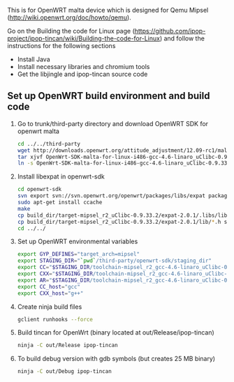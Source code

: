 This is for OpenWRT malta device which is designed for Qemu Mipsel (http://wiki.openwrt.org/doc/howto/qemu).

Go on the Building the code for Linux page (https://github.com/ipop-project/ipop-tincan/wiki/Building-the-code-for-Linux) and follow the instructions for the following sections

* Install Java
* Install necessary libraries and chromium tools
* Get the libjingle and ipop-tincan source code

## Set up OpenWRT build environment and build code

1.  Go to trunk/third-party directory and download OpenWRT SDK for openwrt malta

    ```bash
    cd ../../third-party
    wget http://downloads.openwrt.org/attitude_adjustment/12.09-rc1/malta/generic/OpenWrt-SDK-malta-for-linux-i486-gcc-4.6-linaro_uClibc-0.9.33.2.tar.bz2
    tar xjvf OpenWrt-SDK-malta-for-linux-i486-gcc-4.6-linaro_uClibc-0.9.33.2.tar.bz2
    ln -s OpenWrt-SDK-malta-for-linux-i486-gcc-4.6-linaro_uClibc-0.9.33.2 openwrt-sdk
    ```
2. Install libexpat in openwrt-sdk

    ```bash
    cd openwrt-sdk
    svn export svn://svn.openwrt.org/openwrt/packages/libs/expat package/expat
    sudo apt-get install ccache
    make
    cp build_dir/target-mipsel_r2_uClibc-0.9.33.2/expat-2.0.1/.libs/libexpat.a staging_dir/toolchain-mipsel_r2_gcc-4.6-linaro_uClibc-0.9.33.2/lib
    cp build_dir/target-mipsel_r2_uClibc-0.9.33.2/expat-2.0.1/lib/*.h staging_dir/toolchain-mipsel_r2_gcc-4.6-linaro_uClibc-0.9.33.2/include/
    cd ../../
    ```

2.  Set up OpenWRT environmental variables

    ```bash
    export GYP_DEFINES="target_arch=mipsel"
    export STAGING_DIR="`pwd`/third-party/openwrt-sdk/staging_dir"
    export CC="$STAGING_DIR/toolchain-mipsel_r2_gcc-4.6-linaro_uClibc-0.9.33.2/bin/mipsel-openwrt-linux-uclibc-gcc"
    export CXX="$STAGING_DIR/toolchain-mipsel_r2_gcc-4.6-linaro_uClibc-0.9.33.2/bin/mipsel-openwrt-linux-uclibc-g++"
    export AR="$STAGING_DIR/toolchain-mipsel_r2_gcc-4.6-linaro_uClibc-0.9.33.2/bin/mipsel-openwrt-linux-uclibc-ar"
    export CC_host="gcc"
    export CXX_host="g++"
    ```

3.  Create ninja build files

    ```bash
    gclient runhooks --force
    ```

4.  Build tincan for OpenWrt (binary located at out/Release/ipop-tincan)

    ```bash
    ninja -C out/Release ipop-tincan
    ```

5.  To build debug version with gdb symbols (but creates 25 MB binary)

    ```bash
    ninja -C out/Debug ipop-tincan
    ```